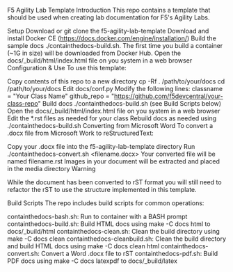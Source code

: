 F5 Agility Lab Template
Introduction
This repo contains a template that should be used when creating lab documentation for F5's Agility Labs.

Setup
Download or git clone the f5-agility-lab-template
Download and install Docker CE (https://docs.docker.com/engine/installation/)
Build the sample docs ./containthedocs-build.sh. The first time you build a container (~1G in size) will be downloaded from Docker Hub.
Open the docs/_build/html/index.html file on you system in a web browser
Configuration & Use
To use this template:

Copy contents of this repo to a new directory cp -Rf . /path/to/your/docs
cd /path/to/your/docs
Edit docs/conf.py
Modify the following lines:
classname = "Your Class Name"
github_repo = "https://github.com/f5devcentral/your-class-repo"
Build docs ./containthedocs-build.sh (see Build Scripts below)
Open the docs/_build/html/index.html file on you system in a web browser
Edit the *.rst files as needed for your class
Rebuild docs as needed using ./containthedocs-build.sh
Converting from Microsoft Word
To convert a .docx file from Microsoft Work to reStructuredText:

Copy your .docx file into the f5-agility-lab-template directory
Run ./containthedocs-convert.sh <filename.docx>
Your converted file will be named filename.rst
Images in your document will be extracted and placed in the media directory
Warning

While the document has been converted to rST format you will still need to refactor the rST to use the structure implemented in this template.

Build Scripts
The repo includes build scripts for common operations:

containthedocs-bash.sh: Run to container with a BASH prompt
containthedocs-build.sh: Build HTML docs using make -C docs html to docs/_build/html
containthedocs-clean.sh: Clean the build directory using make -C docs clean
containthedocs-cleanbuild.sh: Clean the build directory and build HTML docs using make -C docs clean html
containthedocs-convert.sh: Convert a Word .docx file to rST
containthedocs-pdf.sh: Build PDF docs using make -C docs latexpdf to docs/_build/latex
